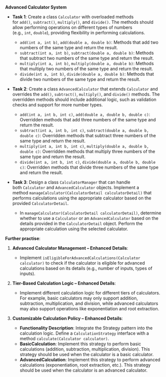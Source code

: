**Advanced Calculator System**

- **Task 1**: Create a class `Calculator` with overloaded methods for `add()`, `subtract()`, `multiply()`, and `divide()`. The methods should allow performing operations on different types of numbers (e.g., `int`, `double`), providing flexibility in performing calculations.
    
    - `add(int a, int b)`, `add(double a, double b)`: Methods that add two numbers of the same type and return the result.
    - `subtract(int a, int b)`, `subtract(double a, double b)`: Methods that subtract two numbers of the same type and return the result.
    - `multiply(int a, int b)`, `multiply(double a, double b)`: Methods that multiply two numbers of the same type and return the result.
    - `divide(int a, int b)`, `divide(double a, double b)`: Methods that divide two numbers of the same type and return the result.
- **Task 2**: Create a class `AdvancedCalculator` that extends `Calculator` and overrides the `add()`, `subtract()`, `multiply()`, and `divide()` methods. The overridden methods should include additional logic, such as validation checks and support for more number types.
    
    - `add(int a, int b, int c)`, `add(double a, double b, double c)`: Overridden methods that add three numbers of the same type and return the result.
    - `subtract(int a, int b, int c)`, `subtract(double a, double b, double c)`: Overridden methods that subtract three numbers of the same type and return the result.
    - `multiply(int a, int b, int c)`, `multiply(double a, double b, double c)`: Overridden methods that multiply three numbers of the same type and return the result.
    - `divide(int a, int b, int c)`, `divide(double a, double b, double c)`: Overridden methods that divide three numbers of the same type and return the result.
- **Task 3**: Design a class `CalculatorManager` that can handle both `Calculator` and `AdvancedCalculator` objects. Implement a method `manageCalculator(CalculatorDetail calculatorDetail)` that performs calculations using the appropriate calculator based on the provided `CalculatorDetail`.
    
    - In `manageCalculator(CalculatorDetail calculatorDetail)`, determine whether to use a `Calculator` or an `AdvancedCalculator` based on the details provided in the `CalculatorDetail` object. Perform the appropriate calculation using the selected calculator.

**Further practise**:

1. **Advanced Calculator Management – Enhanced Details**:
    
    - Implement `isEligibleForAdvancedCalculations(Calculator calculator)` to check if the calculator is eligible for advanced calculations based on its details (e.g., number of inputs, types of inputs).
2. **Tier-Based Calculation Logic – Enhanced Details**:
    
    - Implement different calculation logic for different tiers of calculators. For example, basic calculators may only support addition, subtraction, multiplication, and division, while advanced calculators may also support operations like exponentiation and root extraction.
3. **Customizable Calculation Policy – Enhanced Details**:
    
    - **Functionality Description**: Integrate the Strategy pattern into the calculation logic. Define a `CalculationStrategy` interface with a method `calculate(Calculator calculator)`.
    - **BasicCalculation**: Implement this strategy to perform basic calculations (addition, subtraction, multiplication, division). This strategy should be used when the calculator is a basic calculator.
    - **AdvancedCalculation**: Implement this strategy to perform advanced calculations (exponentiation, root extraction, etc.). This strategy should be used when the calculator is an advanced calculator.